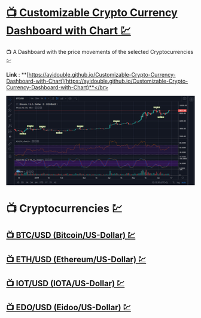 # [📺 Customizable Crypto Currency Dashboard with Chart 💹](https://ayidouble.github.io/Customizable-Crypto-Currency-Dashboard-with-Chart)
📺 A Dashboard with the price movements of the selected Cryptocurrencies 💹

**Link** : **[https://ayidouble.github.io/Customizable-Crypto-Currency-Dashboard-with-Chart](https://ayidouble.github.io/Customizable-Crypto-Currency-Dashboard-with-Chart)**</br>

![Customizable Cryptocurrency Dashboard with Chart Candlestick Price Movement Volume Stoch RSI](Images/Customizable-Cryptocurrency-Dashboard-with-Chart.png)

# 📺 Cryptocurrencies 💹

## [📺 BTC/USD (Bitcoin/US-Dollar) 💹](https://ayidouble.github.io/Customizable-Crypto-Currency-Dashboard-with-Chart/BTCUSD)

## [📺 ETH/USD (Ethereum/US-Dollar) 💹](https://ayidouble.github.io/Customizable-Crypto-Currency-Dashboard-with-Chart/ETHUSD)

## [📺 IOT/USD (IOTA/US-Dollar) 💹](https://ayidouble.github.io/Customizable-Crypto-Currency-Dashboard-with-Chart/IOTUSD)

## [📺 EDO/USD (Eidoo/US-Dollar) 💹](https://ayidouble.github.io/Customizable-Crypto-Currency-Dashboard-with-Chart/EDOUSD)
